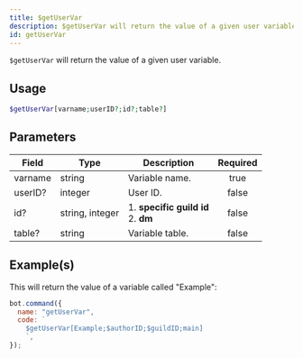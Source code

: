 ```yaml
---
title: $getUserVar
description: $getUserVar will return the value of a given user variable.
id: getUserVar
---
```


`$getUserVar` will return the value of a given user variable.

## Usage

```php
$getUserVar[varname;userID?;id?;table?]
```

## Parameters

| Field   | Type            | Description                               | Required |
| ------- | --------------- | ----------------------------------------- | :------: |
| varname | string          | Variable name.                            |   true   |
| userID? | integer         | User ID.                                  |  false   |
| id?     | string, integer | 1. **specific guild id** <br /> 2. **dm** |  false   |
| table?  | string          | Variable table.                           |  false   |

## Example(s)

This will return the value of a variable called "Example":

```javascript
bot.command({
  name: "getUserVar",
  code: `
    $getUserVar[Example;$authorID;$guildID;main]
    `,
});
```
